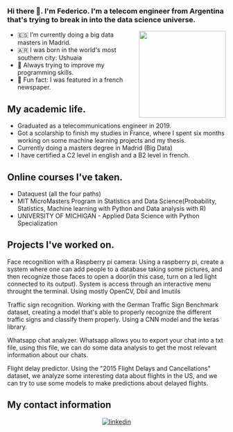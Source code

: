 ### Hi there 👋. I'm Federico. I'm a telecom engineer from Argentina that's trying to break in into the data science universe. 
 
<!--https://i2.wp.com/allhtaccess.info/wp-content/uploads/2018/03/programming.gif?fit=1281%2C716&ssl=1-->
<img align='right' src='https://octodex.github.com/images/hula_loop_octodex03.gif' width='200"'>


- 🇪🇸 I’m currently doing a big data masters in Madrid.
- 🇦🇷 I was born in the world's most southern city: Ushuaia
- 🌱 Always trying to improve my programming skills.
- 👯 Fun fact: I was featured in a french newspaper.

## My academic life.

* Graduated as a telecommunications engineer in 2019. 
* Got a scolarship to finish my studies in France, where I spent six months working on some machine learning projects and my thesis.
* Currently doing a masters degree in Madrid (Big Data)
* I have certified a C2 level in english and a B2 level in french.

## Online courses I've taken.

* Dataquest (all the four paths)
* MIT MicroMasters Program in Statistics and Data Science(Probability, Statistics, Machine learning with Python and Data analysis with R)
* UNIVERSITY OF MICHIGAN - Applied Data Science with Python Specialization

## Projects I've worked on.

Face recognition with a Raspberry pi camera: Using a raspberry pi, create a system where one can add people to a database taking some pictures, and then recognize those faces to open a door(in this case, turn on a led light connected to its output). System is access through an interactive menu throught the terminal. Using mostly OpenCV, Dbil and Imutils

Traffic sign recognition. Working with the German Traffic Sign Benchmark dataset, creating a model that's able to properly recognize the different traffic signs and classify them properly. Using a CNN model and the keras library.

Whatsapp chat analyzer. Whatsapp allows you to export your chat into a txt file, using this file, we can do some data analysis to get the most relevant information about our chats.

Flight delay predictor. Using the "2015 Flight Delays and Cancellations" dataset, we analyze some interesting data about flights in the US, and we can try to use some models to make predictions about delayed flights.


##  My contact information
<div align="center">
</a>
<a href="https://www.linkedin.com/in/fedllanes94/" target="_blank">
<img src=https://img.shields.io/badge/linkedin-%231E77B5.svg?&style=for-the-badge&logo=linkedin&logoColor=white alt=linkedin style="margin-bottom: 5px;" />
</a>
</div>


<br/>

